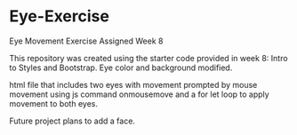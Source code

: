 # Eye-Exercise
Eye Movement Exercise Assigned Week 8

This repository was created using the starter code provided in week 8: Intro to Styles and Bootstrap. 
Eye color and background modified.

html file that includes two eyes with movement prompted by mouse movement using js command onmousemove and a for let loop to apply movement to both eyes.

Future project plans to add a face.
